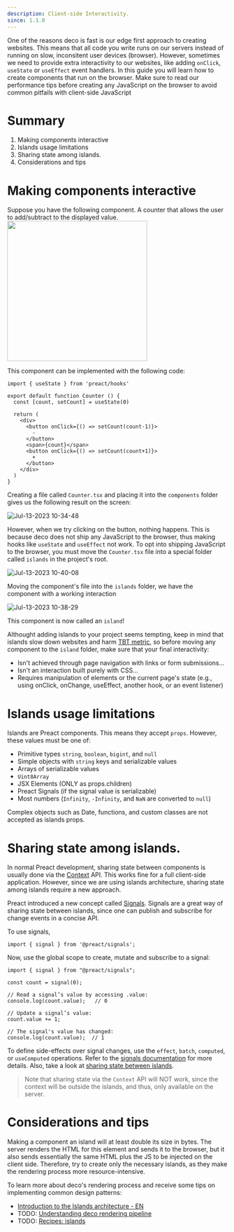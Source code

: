 ```yaml
---
description: Client-side Interactivity.
since: 1.1.0
---
```


One of the reasons deco is fast is our edge first approach to creating websites. This means that all code you write runs on our servers instead of running on slow, inconsitent user devices (browser). However, sometimes we need to provide extra interactivity to our websites, like adding `onClick`, `useState` or `useEffect` event handlers. 
In this guide you will learn how to create components that run on the browser. Make sure to read our performance tips before creating any JavaScript on the browser to avoid common pitfails with client-side JavaScript

# Summary

1. Making components interactive
2. Islands usage limitations
3. Sharing state among islands.
4. Considerations and tips

# Making components interactive
Suppose you have the following component. A counter that allows the user to add/subtract to the displayed value. 
<img width="320"  src="https://github.com/deco-sites/starting/assets/1753396/ffecce87-22e4-4165-8436-e46cf9681eb0" />

This component can be implemented with the following code:
```tsx
import { useState } from 'preact/hooks'

export default function Counter () {
  const [count, setCount] = useState(0)

  return (
    <div>
      <button onClick={() => setCount(count-1)}>
        -
      </button>
      <span>{count}</span>
      <button onClick={() => setCount(count+1)}>
        +
      </button>
    </div>
  )
}
```

Creating a file called `Counter.tsx` and placing it into the `components` folder gives us the following result on the screen:

![Jul-13-2023 10-34-48](https://github.com/deco-sites/starting/assets/1753396/49db9135-842c-46ca-94cb-e65290611d57)

However, when we try clicking on the button, nothing happens. This is because deco does not ship any JavaScript to the browser, thus making hooks like `useState` and `useEffect` not work. To opt into shipping JavaScript to the browser, you must move the `Counter.tsx` file into a special folder called `islands` in the project's root. 

![Jul-13-2023 10-40-08](https://github.com/deco-sites/starting/assets/1753396/e672d732-8377-44fb-9494-057ec22a7e29)

Moving the component's file into the `islands` folder, we have the component with a working interaction

![Jul-13-2023 10-38-29](https://github.com/deco-sites/starting/assets/1753396/9d4cda22-f302-4b8e-a98e-d5c9dd4af596)

This component is now called an `island`!

Althought adding islands to your project seems tempting, keep in mind that islands slow down websites and harm [TBT metric](https://web.dev/tbt/), so before moving any component to the `island` folder, make sure that your final interactivity:

- Isn't achieved through page navigation with links or form submissions...
- Isn't an interaction built purely with CSS...
- Requires manipulation of elements or the current page's state
(e.g., using onClick, onChange, useEffect, another hook, or an event listener)


# Islands usage limitations

Islands are Preact components. This means they accept `props`. However, these values must be one of:

- Primitive types `string`, `boolean`, `bigint`, and `null`
- Simple objects with `string` keys and serializable values
- Arrays of serializable values
- `Uint8Array`
- JSX Elements (ONLY as props.children)
- Preact Signals (if the signal value is serializable)
- Most numbers (`Infinity`, `-Infinity`, and `NaN` are converted to `null`)

Complex objects such as Date, functions, and custom classes are not accepted as islands props.

# Sharing state among islands.

In normal Preact development, sharing state between components is usually done via the [Context](https://preactjs.com/guide/v10/context/) API. This works fine for a full client-side application. However, since we are using islands architecture, sharing state among islands require a new approach.

Preact introduced a new concept called [Signals](https://preactjs.com/guide/v10/signals/). Signals are a great way of sharing state between islands, since one can publish and subscribe for change events in a concise API. 

To use signals, 
```tsx 
import { signal } from '@preact/signals';
```

Now, use the global scope to create, mutate and subscribe to a signal:

```tsx
import { signal } from "@preact/signals";

const count = signal(0);

// Read a signal’s value by accessing .value:
console.log(count.value);   // 0

// Update a signal’s value:
count.value += 1;

// The signal's value has changed:
console.log(count.value);  // 1
```

To define side-effects over signal changes, use the `effect`, `batch`, `computed`, or `useComputed` operations. Refer to the [signals documentation](https://preactjs.com/guide/v10/signals/) for more details. Also, take a look at [sharing state between islands](https://fresh.deno.dev/docs/examples/sharing-state-between-islands).

> Note that sharing state via the `Context` API will NOT work, since the context will be outside the islands, and thus, only available on the server. 

# Considerations and tips

Making a component an island will at least double its size in bytes. The server renders the HTML for this element and sends it to the browser, but it also sends essentially the same HTML plus the JS to be injected on the client side. Therefore, try to create only the necessary islands, as they make the rendering process more resource-intensive.

To learn more about deco's rendering process and receive some tips on implementing common design patterns:

- [Introduction to the Islands architecture - EN](https://deno.com/blog/intro-to-islands)
- TODO: [Understanding deco rendering pipeline](TODO)
- TODO: [Recipes: islands](TODO)
